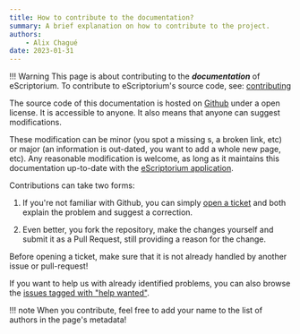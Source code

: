```yaml
---
title: How to contribute to the documentation?
summary: A brief explanation on how to contribute to the project.
authors:
    - Alix Chagué
date: 2023-01-31
---
```


!!! Warning
    This page is about contributing to the ***documentation*** of eScriptorium. To contribute to eScriptorium's source code, see: [contributing](https://gitlab.com/scripta/escriptorium/-/wikis/contributing)

The source code of this documentation is hosted on [Github](https://github.com/alix-tz/escriptorium-tutorial/) under a open license. It is accessible to anyone. It also means that anyone can suggest modifications.

These modification can be minor (you spot a missing s, a broken link, etc) or major (an information is out-dated, you want to add a whole new page, etc). Any reasonable modification is welcome, as long as it maintains this documentation up-to-date with the [eScriptorium application](https://gitlab.com/scripta/escriptorium).

Contributions can take two forms:

1. If you're not familiar with Github, you can simply [open a ticket](https://github.com/alix-tz/escriptorium-tutorial/issues/new) and both explain the problem and suggest a correction.

2. Even better, you fork the repository, make the changes yourself and submit it as a Pull Request, still providing a reason for the change. 

Before opening a ticket, make sure that it is not already handled by another issue or pull-request!

If you want to help us with already identified problems, you can also browse the [issues tagged with "help wanted"](https://github.com/alix-tz/escriptorium-tutorial/labels/help%20wanted).

!!! note
    When you contribute, feel free to add your name to the list of authors in the page's metadata!
